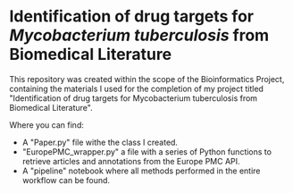 # Identification of drug targets for _Mycobacterium tuberculosis_ from Biomedical Literature

This repository was created within the scope of the Bioinformatics Project, containing the materials I used for the completion of my project titled "Identification of drug targets for Mycobacterium tuberculosis from Biomedical Literature".

Where you can find:

- A "Paper.py" file withe the class I created.
- "EuropePMC\_wrapper.py" a file with a series of Python functions to retrieve articles and annotations from the Europe PMC API.
- A "pipeline" notebook where all methods performed in the entire workflow can be found.
